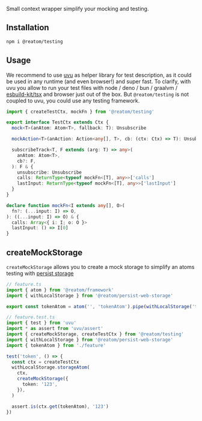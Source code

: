Small context wrapper simplify your mocking and testing.

## Installation

```sh
npm i @reatom/testing
```

## Usage

We recommend to use [uvu](https://github.com/lukeed/uvu) as helper library for test description, as it could be used in any runtime (and even browser!) and super fast. To clarify, with uvu you allow to run your test files with node / deno / bun / graalvm / [esbuild-kit/tsx](https://github.com/esbuild-kit/tsx) and browser just out of the box. But `@reatom/testing` is not coupled to uvu, you could use any testing framework.

```ts
import { createTestCtx, mockFn } from '@reatom/testing'
```

```ts
export interface TestCtx extends Ctx {
  mock<T>(anAtom: Atom<T>, fallback: T): Unsubscribe

  mockAction<T>(anAction: Action<any[], T>, cb: (ctx: Ctx) => T): Unsubscribe

  subscribeTrack<T, F extends (arg: T) => any>(
    anAtom: Atom<T>,
    cb?: F,
  ): F & {
    unsubscribe: Unsubscribe
    calls: ReturnType<typeof mockFn<[T], any>>['calls']
    lastInput: ReturnType<typeof mockFn<[T], any>>['lastInput']
  }
}

declare function mockFn<I extends any[], O>(
  fn?: (...input: I) => O,
): ((...input: I) => O) & {
  calls: Array<{ i: I; o: O }>
  lastInput: () => I[0]
}
```

## createMockStorage

`createMockStorage` allows you to create a mock storage to simplify an atoms testing with [persist storage](https://www.reatom.dev/packages/persist)

```ts
// feature.ts
import { atom } from '@reatom/framework'
import { withLocalStorage } from '@reatom/persist-web-storage'

export const tokenAtom = atom('', 'tokenAtom').pipe(withLocalStorage('token'))
```

```ts
// feature.test.ts
import { test } from 'uvu'
import * as assert from 'uvu/assert'
import { createMockStorage, createTestCtx } from '@reatom/testing'
import { withLocalStorage } from '@reatom/persist-web-storage'
import { tokenAtom } from './feature'

test('token', () => {
  const ctx = createTestCtx
  withLocalStorage.storageAtom(
    ctx,
    createMockStorage({
      token: '123',
    }),
  )

  assert.is(ctx.get(tokenAtom), '123')
})
```
